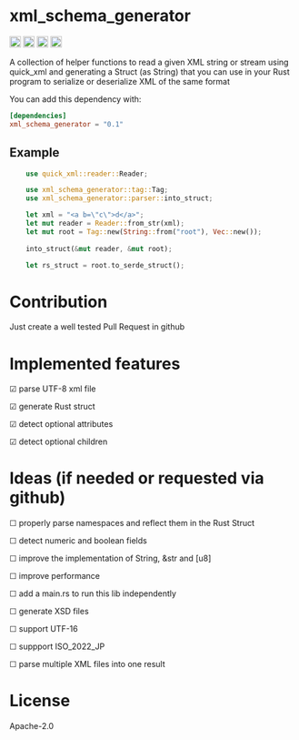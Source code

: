 # xml_schema_generator

[<img alt="github" src="https://img.shields.io/badge/github-thomblin/xml_schema_generator-8da0cb?style=for-the-badge&labelColor=555555&logo=github" height="20">](https://github.com/thomblin/xml_schema_generator)
[<img alt="crates.io" src="https://img.shields.io/crates/v/xml_schema_generator?style=for-the-badge&color=fc8d62&logo=rust" height="20">](https://crates.io/crates/xml_schema_generator)
[<img alt="docs.rs" src="https://img.shields.io/docsrs/xml_schema_generator?logo=docs.rs&labelColor=555555" height="20">](https://docs.rs/xml_schema_generator)
[<img alt="build status" src="https://img.shields.io/github/actions/workflow/status/Thomblin/xml_schema_generator/rust.yml?branch=main&style=for-the-badge" height="20">](https://github.com/thomblin/xml_schema_generator/actions?query=branch%3Amain)


A collection of helper functions to read a given XML string or stream using quick_xml and generating a Struct (as String) that you can use in your Rust program to serialize or deserialize XML of the same format

You can add this dependency with:

```toml
[dependencies]
xml_schema_generator = "0.1"
```

## Example

```rust
    use quick_xml::reader::Reader;

    use xml_schema_generator::tag::Tag;
    use xml_schema_generator::parser::into_struct;

    let xml = "<a b=\"c\">d</a>";
    let mut reader = Reader::from_str(xml);
    let mut root = Tag::new(String::from("root"), Vec::new());
    
    into_struct(&mut reader, &mut root);

    let rs_struct = root.to_serde_struct();
```

# Contribution

Just create a well tested Pull Request in github

# Implemented features
 
☑ parse UTF-8 xml file
 
☑ generate Rust struct
 
☑ detect optional attributes
 
☑ detect optional children
 
# Ideas (if needed or requested via github)
 
☐ properly parse namespaces and reflect them in the Rust Struct

☐ detect numeric and boolean fields
 
☐ improve the implementation of String, &str and \[u8\]
 
☐ improve performance
 
☐ add a main.rs to run this lib independently
 
☐ generate XSD files
 
☐ support UTF-16
 
☐ suppport ISO_2022_JP

☐ parse multiple XML files into one result

# License
Apache-2.0